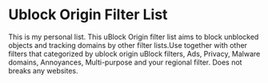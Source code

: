 # Ublock Origin Filter List
This is my personal list.
This uBlock Origin filter list aims to block unblocked objects and tracking domains by other filter lists.Use together with other filters that categorized by ublock origin uBlock filters, Ads, Privacy, Malware domains, Annoyances, Multi-purpose and your regional filter.
Does not breaks any websites.
